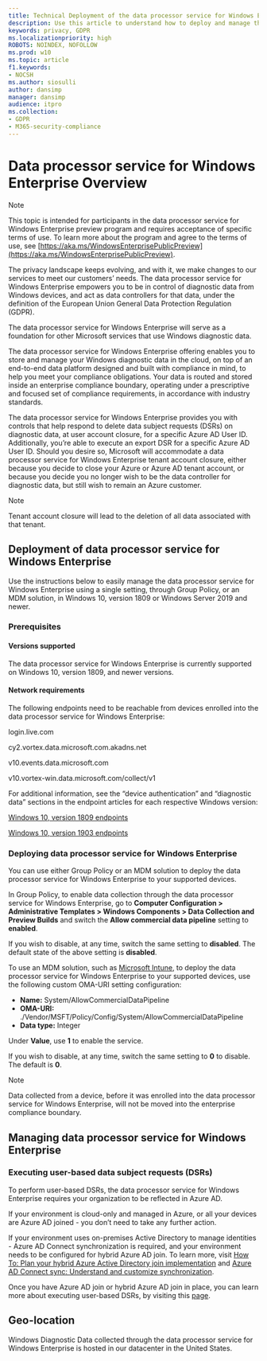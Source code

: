 ```yaml
---
title: Technical Deployment of the data processor service for Windows Enterprise 
description: Use this article to understand how to deploy and manage the data processor service for Windows Enterprise.
keywords: privacy, GDPR
ms.localizationpriority: high
ROBOTS: NOINDEX, NOFOLLOW
ms.prod: w10
ms.topic: article
f1.keywords:
- NOCSH
ms.author: siosulli
author: dansimp
manager: dansimp
audience: itpro
ms.collection: 
- GDPR
- M365-security-compliance
---
```


# Data processor service for Windows Enterprise Overview 

>[!NOTE]
>This topic is intended for participants in the data processor service for Windows Enterprise preview program and requires acceptance of specific terms of use. To learn
more about the program and agree to the terms of use, see [https://aka.ms/WindowsEnterprisePublicPreview](https://aka.ms/WindowsEnterprisePublicPreview).

The privacy landscape keeps evolving, and with it, we make changes to our services to meet our customers’ needs. 
The data processor service for Windows Enterprise empowers you to be in control of diagnostic data from Windows devices, and act as data controllers for that data, under the definition of the European Union General Data Protection Regulation (GDPR). 

The data processor service for Windows Enterprise will serve as a foundation for other Microsoft services that use Windows diagnostic data. 

The data processor service for Windows Enterprise offering enables you to store and manage your Windows diagnostic data in the cloud, on top of an end-to-end data platform designed and built with compliance in mind, to help you meet your compliance obligations. 
Your data is routed and stored inside an enterprise compliance boundary, operating under a prescriptive and focused set of compliance requirements, in accordance with industry standards. 

The data processor service for Windows Enterprise provides you with controls that help respond to delete data subject requests (DSRs) on diagnostic data, at user account closure, for a specific Azure AD User ID. Additionally, you’re able to execute an export DSR for a specific Azure AD User ID. 
Should you desire so, Microsoft will accommodate a data processor service for Windows Enterprise tenant account closure, either because you decide to close your Azure or Azure AD tenant account, or because you decide you no longer wish to be the data controller for diagnostic data, but still wish to remain an Azure customer. 

>[!Note]
>Tenant account closure will lead to the deletion of all data associated with that tenant. 

## Deployment of data processor service for Windows Enterprise
Use the instructions below to easily manage the data processor service for Windows Enterprise using a single setting, through Group Policy, or an MDM solution, in Windows 10, version 1809 or Windows Server 2019 and newer. 

### Prerequisites 
#### Versions supported 
The data processor service for Windows Enterprise is currently supported on Windows 10, version 1809, and newer versions.

#### Network requirements 
The following endpoints need to be reachable from devices enrolled into the data processor service for Windows Enterprise:
 
 login.live.com

 cy2.vortex.data.microsoft.com.akadns.net 

 v10.events.data.microsoft.com 

 v10.vortex-win.data.microsoft.com/collect/v1 

For additional information, see the “device authentication” and “diagnostic data” sections in the endpoint articles for each respective Windows version: 

[Windows 10, version 1809 endpoints](./manage-windows-1809-endpoints.md)

[Windows 10, version 1903 endpoints](./manage-windows-1903-endpoints.md)

### Deploying data processor service for Windows Enterprise
You can use either Group Policy or an MDM solution to deploy the data processor service for Windows Enterprise to your supported devices.

In Group Policy, to enable data collection through the data processor service for Windows Enterprise, go to **Computer Configuration > Administrative Templates > Windows Components > Data Collection and Preview Builds** and switch the **Allow commercial data pipeline** setting to **enabled**. 

If you wish to disable, at any time, switch the same setting to **disabled**. The default state of the above setting is **disabled**.

To use an MDM solution, such as [Microsoft Intune](/intune/custom-settings-Windows-10), to deploy the data processor service for Windows Enterprise to your supported devices, use the following custom OMA-URI setting configuration:

- **Name:** System/AllowCommercialDataPipeline 
- **OMA-URI:** ./Vendor/MSFT/Policy/Config/System/AllowCommercialDataPipeline 
- **Data type:** Integer 

Under **Value**, use **1** to enable the service. 

If you wish to disable, at any time, switch the same setting to **0** to disable. The default is **0**. 

>[!Note]
>Data collected from a device, before it was enrolled into the data processor service for Windows Enterprise, will not be moved into the enterprise compliance boundary. 

## Managing data processor service for Windows Enterprise 
### Executing user-based data subject requests (DSRs) 
To perform user-based DSRs, the data processor service for Windows Enterprise requires your organization to be reflected in Azure AD. 

If your environment is cloud-only and managed in Azure, or all your devices are Azure AD joined - you don’t need to take any further action. 

If your environment uses on-premises Active Directory to manage identities - Azure AD Connect synchronization is required, and your environment needs to be configured for hybrid Azure AD join. 
To learn more, visit [How To: Plan your hybrid Azure Active Directory join implementation](/azure/active-directory/devices/hybrid-azuread-join-plan) and [Azure AD Connect sync: Understand and customize synchronization](/azure/active-directory/hybrid/how-to-connect-sync-whatis).

Once you have Azure AD join or hybrid Azure AD join in place, you can learn more about executing user-based DSRs, by visiting this [page](https://review.docs.microsoft.com/microsoft-365/compliance/gdpr-dsr-windows?branch=siosulli-wps&view=o365-worldwide).

## Geo-location 
Windows Diagnostic Data collected through the data processor service for Windows Enterprise is hosted in our datacenter in the United States.